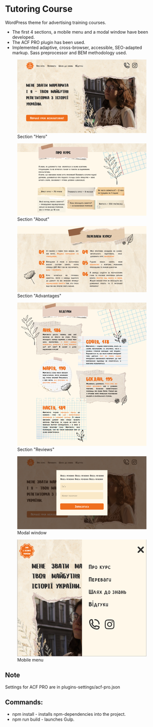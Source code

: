 # Tutoring Course

WordPress theme for advertising training courses.

- The first 4 sections, a mobile menu and a modal window have been developed.
- The ACF PRO plugin has been used.
- Implemented adaptive, cross-browser, accessible, SEO-adapted markup. Sass preprocessor and BEM methodology used.

<figure>
  <img src="screenshots/hero.png" alt="Section Hero. Screenshot">
  <figcaption>Section "Hero"</figcaption>
</figure>
<figure>
  <img src="screenshots/about.png" alt="Section About. Screenshot">
  <figcaption>Section "About"</figcaption>
</figure>
<figure>
  <img src="screenshots/advantages.png" alt="Section Advantages. Screenshot">
  <figcaption>Section "Advantages"</figcaption>
</figure>
<figure>
  <img src="screenshots/reviews.png" alt="Section Reviews. Screenshot">
  <figcaption>Section "Reviews"</figcaption>
</figure>
<figure>
  <img src="screenshots/modal.png" alt="Modal window. Screenshot">
  <figcaption>Modal window</figcaption>
</figure>
<figure>
  <img src="screenshots/mobile-menu.png" alt="Mobile menu. Screenshot">
  <figcaption>Mobile menu</figcaption>
</figure>

## Note

Settings for ACF PRO are in plugins-settings/acf-pro.json

## Commands:

- npm install - installs npm-dependencies into the project.
- npm run build - launches Gulp.
